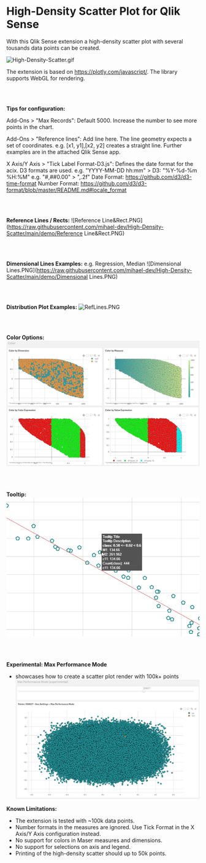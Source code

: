 # High-Density Scatter Plot for Qlik Sense

With this Qlik Sense extension a high-density scatter plot with several tousands data points can be created. 


![High-Density-Scatter.gif](https://raw.githubusercontent.com/mihael-dev/High-Density-Scatter/main/demo/HighDensityScatter.gif)

The extension is based on https://plotly.com/javascript/.
The library supports WebGL for rendering.

<br /><br />	

**Tips for configuration:**

Add-Ons > "Max Records": Default 5000. Increase the number to see more points in the chart.

Add-Ons > "Reference lines": Add line here. The line geometry expects a set of coordinates.
	e.g. [x1, y1],[x2, y2] creates a straight line. Further  examples are in the attached Qlik Sense app.  

X Axis/Y Axis > "Tick Label Format-D3.js": Defines the date format for the acix. D3 formats are used.
	e.g. "YYYY-MM-DD hh:mm" > D3: "%Y-%d-%m %H:%M" 
	e.g. "#,##0.00" > ",.2f"
	Date Format: https://github.com/d3/d3-time-format
	Number Format: https://github.com/d3/d3-format/blob/master/README.md#locale_format
	
	
<br /><br />	

**Reference Lines / Rects:**
![Reference Line&Rect.PNG](https://raw.githubusercontent.com/mihael-dev/High-Density-Scatter/main/demo/Reference Line&Rect.PNG)

<br /><br />

**Dimensional Lines Examples:**
e.g. Regression, Median
![Dimensional Lines.PNG](https://raw.githubusercontent.com/mihael-dev/High-Density-Scatter/main/demo/Dimensional Lines.PNG)

<br /><br />

**Distribution Plot Examples:**
![RefLines.PNG](https://raw.githubusercontent.com/mihael-dev/High-Density-Scatter/main/demo/distributionPlot.PNG)

<br /><br />

**Color Options:**
![ColorOptions.PNG](https://raw.githubusercontent.com/mihael-dev/High-Density-Scatter/main/demo/ColorOptions.PNG)


<br /><br />

**Tooltip:**
![Tooltip.png](https://raw.githubusercontent.com/mihael-dev/High-Density-Scatter/main/demo/Tooltip.PNG)

<br /><br />

**Experimental: Max Performance Mode**
- showcases how to create a scatter plot render with 100k+ points
![MaxPerformanceMode.PNG](https://raw.githubusercontent.com/mihael-dev/High-Density-Scatter/main/demo/MaxPerformanceMode.PNG)

**Known Limitations:**
- The extension is tested with  ~100k data points.
- Number formats in the measures are ignored. Use Tick Format in the X Axis/Y Axis configuration instead. 
- No support for colors in Maser measures and dimensions.
- No support for selections on axis and legend.
- Printing of the high-density scatter should up to 50k points.
